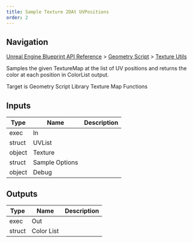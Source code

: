 ```yaml
---
title: Sample Texture 2DAt UVPositions
order: 2
---
```

## Navigation

[Unreal Engine Blueprint API Reference](https://dev.epicgames.com/documentation/en-us/unreal-engine/BlueprintAPI) > [Geometry Script](https://dev.epicgames.com/documentation/en-us/unreal-engine/BlueprintAPI/GeometryScript) > [Texture Utils](https://dev.epicgames.com/documentation/en-us/unreal-engine/BlueprintAPI/GeometryScript/TextureUtils)

Samples the given TextureMap at the list of UV positions and returns the color at each position in ColorList output.

Target is Geometry Script Library Texture Map Functions

## Inputs

| Type | Name | Description |
| --- | --- | --- |
| exec | In |  |
| struct | UVList |  |
| object | Texture |  |
| struct | Sample Options |  |
| object | Debug |  |

## Outputs

| Type | Name | Description |
| --- | --- | --- |
| exec | Out |  |
| struct | Color List |  |
